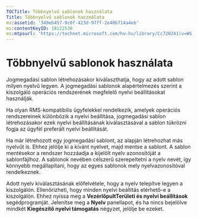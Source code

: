 ```yaml
---
TOCTitle: Többnyelvű sablonok használata
Title: Többnyelvű sablonok használata
ms:assetid: '349eb457-9c0f-423d-97ff-2e40b714a4eb'
ms:contentKeyID: 18122538
ms:mtpsurl: 'https://technet.microsoft.com/hu-hu/library/Cc720241(v=WS.10)'
---
```


Többnyelvű sablonok használata
==============================

Jogmegadási sablon létrehozásakor kiválaszthatja, hogy az adott sablon milyen nyelvű legyen. A jogmegadási sablonok alapértelmezés szerint a kiszolgáló operációs rendszerének megfelelő nyelvi beállításokat használják.

Ha olyan RMS-kompatibilis ügyfelekkel rendelkezik, amelyek operációs rendszereinek különbözik a nyelvi beállítása, jogmegadási sablon létrehozásakor ezek nyelvi beállításának kiválasztásával a sablon tükrözni fogja az ügyfél preferált nyelvi beállítását.

Ha már létrehozott egy jogmegadási sablont, az alapján létrehozhat más nyelvűt is. Ehhez jelölje ki a kívánt nyelvet, majd mentse a sablont. A sablon mentésekor a rendszer hozzáadja a kijelölt nyelv azonosítóját a sablonfájlhoz. A sablonok nevében célszerű szerepeltetni a nyelv nevét, így könnyebb megállapítani, hogy az egyes sablonok mely nyelvazonosítóval rendelkeznek.

Adott nyelv kiválasztásának előfelvétele, hogy a nyelv telepítve legyen a kiszolgálón. Ellenőrizheti, hogy minden nyelvi beállítás elérhető-e a kiszolgálón. Ehhez nyissa meg a **VezérlőpultTerületi és nyelvi beállítások** segédprogramját. Jelenítse meg a **Nyelv** panellapot, és ha nincs bejelölve mindkét **Kiegészítő nyelvi támogatás** négyzet, jelölje be ezeket.
